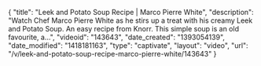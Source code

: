 {
    "title": "Leek and Potato Soup Recipe | Marco Pierre White",
    "description": "Watch Chef Marco Pierre White as he stirs up a treat with his creamy Leek and Potato Soup. An easy recipe from Knorr. This simple soup is an old favourite, a...",
    "videoid": "143643",
    "date_created": "1393054139",
    "date_modified": "1418181163",
    "type": "captivate",
    "layout": "video",
    "url": "\/v\/leek-and-potato-soup-recipe-marco-pierre-white\/143643"
}